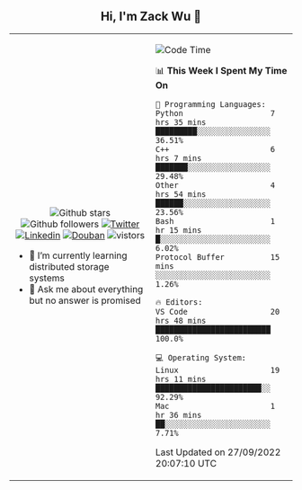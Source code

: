 <h2 align="center"> Hi, I'm Zack Wu 👋 </h2>

<table>
    <tr>
        <td valign="center" width="50%">
            <p align="center">
              <img src="https://img.shields.io/github/stars/izackwu?style=social" alt="Github stars" />
              <img src="https://img.shields.io/github/followers/izackwu?style=social" alt="Github followers" />
              <a href="https://twitter.com/_zackwu"><img src="https://img.shields.io/badge/@__zackwu-1DA1F2?style=flat&logo=Twitter&logoColor=white" alt="Twitter"/></a>
              <a href="https://www.linkedin.com/in/izackwu/?locale=en_US"><img src="https://img.shields.io/badge/@izackwu-0073b1?style=flat&logo=LinkedIn&logoColor=white" alt="Linkedin" /></a>
              <a href="https://www.douban.com/people/keith1"><img src="https://img.shields.io/badge/@keith1-007722?style=flat&logo=Douban&logoColor=white" alt="Douban" /></a>
              <img src="https://visitor-badge.glitch.me/badge?page_id=keithnull" alt="vistors" />
            </p>
            <ul>
                <li>🌱 I’m currently learning distributed storage systems</li>
                <li>💬 Ask me about everything but no answer is promised</li>
            </ul>
        </td>
       <td valign="top" width="50%">
    
<!--START_SECTION:waka-->
![Code Time](http://img.shields.io/badge/Code%20Time-2%2C071%20hrs%2039%20mins-blue)

📊 **This Week I Spent My Time On** 

```text
💬 Programming Languages: 
Python                   7 hrs 35 mins       █████████░░░░░░░░░░░░░░░░   36.51% 
C++                      6 hrs 7 mins        ███████░░░░░░░░░░░░░░░░░░   29.48% 
Other                    4 hrs 54 mins       ██████░░░░░░░░░░░░░░░░░░░   23.56% 
Bash                     1 hr 15 mins        █░░░░░░░░░░░░░░░░░░░░░░░░   6.02% 
Protocol Buffer          15 mins             ░░░░░░░░░░░░░░░░░░░░░░░░░   1.26%

🔥 Editors: 
VS Code                  20 hrs 48 mins      █████████████████████████   100.0%

💻 Operating System: 
Linux                    19 hrs 11 mins      ███████████████████████░░   92.29% 
Mac                      1 hr 36 mins        ██░░░░░░░░░░░░░░░░░░░░░░░   7.71%

```


 Last Updated on 27/09/2022 20:07:10 UTC
<!--END_SECTION:waka-->
</td></tr>
</table>


